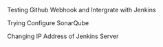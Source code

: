 Testing Github Webhook and Intergrate with Jenkins

Trying Configure SonarQube

Changing IP Address of Jenkins Server
